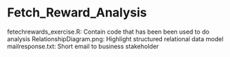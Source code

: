 # Fetch_Reward_Analysis

fetechrewards_exercise.R: Contain code that has been been used to do analysis
RelationshipDiagram.png: Highlight structured relational data model 
mailresponse.txt: Short email to business stakeholder 

